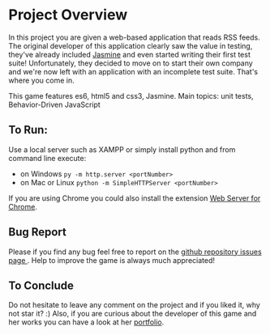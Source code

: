 # Project Overview

In this project you are given a web-based application that reads RSS feeds. The original developer of this application clearly saw the value in testing, they've already included [Jasmine](http://jasmine.github.io/) and even started writing their first test suite! Unfortunately, they decided to move on to start their own company and we're now left with an application with an incomplete test suite. That's where you come in.

This game features es6, html5 and css3, Jasmine.
Main topics: unit tests, Behavior-Driven JavaScript

## To Run: ##

Use a local server such as XAMPP or simply install python and from command line execute:

* on Windows `py -m http.server <portNumber>`
* on Mac or Linux `python -m SimpleHTTPServer <portNumber>`

If you are using Chrome you could also install the extension [Web Server for Chrome](https://chrome.google.com/webstore/detail/web-server-for-chrome/ofhbbkphhbklhfoeikjpcbhemlocgigb?hl=en).

## Bug Report ##
Please if you find any bug feel free to report on the [github repository issues page ](https://github.com/federicomichela/FeedReader/issues).
Help to improve the game is always much appreciated!

## To Conclude ##
Do not hesitate to leave any comment on the project and if you liked it, why not star it? :)
Also, if you are curious about the developer of this game and her works you can have a look at
her [portfolio](http://michelafederico.co.uk/portfolio).
